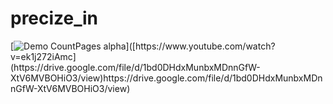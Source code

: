 # precize_in

[![Demo CountPages alpha]([https://share.gifyoutube.com/KzB6Gb.gif](https://drive.google.com/file/d/1bd0DHdxMunbxMDnnGfW-XtV6MVBOHiO3/view))]([https://www.youtube.com/watch?v=ek1j272iAmc](https://drive.google.com/file/d/1bd0DHdxMunbxMDnnGfW-XtV6MVBOHiO3/view)https://drive.google.com/file/d/1bd0DHdxMunbxMDnnGfW-XtV6MVBOHiO3/view)
